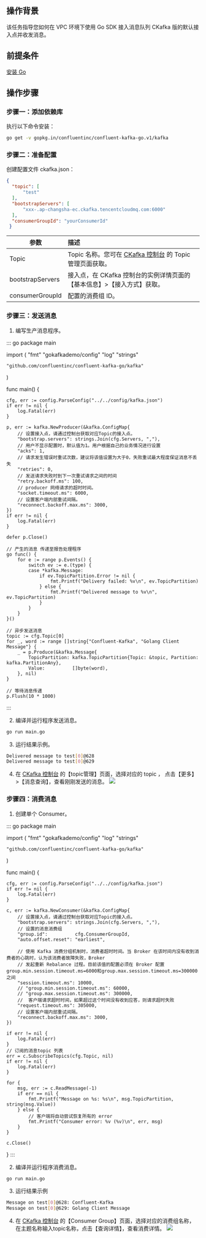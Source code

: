 ## 操作背景

该任务指导您如何在 VPC 环境下使用 Go SDK 接入消息队列 CKafka 版的默认接入点并收发消息。

## 前提条件

[安装 Go](https://golang.org/dl/)

## 操作步骤

### 步骤一：添加依赖库

执行以下命令安装：

```bash
go get -v gopkg.in/confluentinc/confluent-kafka-go.v1/kafka
```

### 步骤二：准备配置

创建配置文件 ckafka.json：

```json
{
  "topic": [
      "test"
  ],
  "bootstrapServers": [
      "xxx-.ap-changsha-ec.ckafka.tencentcloudmq.com:6000"
  ],
  "consumerGroupId": "yourConsumerId"
 }  

```

| 参数             | 描述                                                         |
| ---------------- | :----------------------------------------------------------- |
| Topic            | Topic 名称。您可在 [CKafka 控制台](https://console.cloud.tencent.com/ckafka) 的 Topic 管理页面获取。 |
| bootstrapServers | 接入点，在 CKafka 控制台的实例详情页面的【基本信息】>【接入方式】获取。 |
| consumerGroupId  | 配置的消费组 ID。                                             |

### 步骤三：发送消息

1. 编写生产消息程序。
<dx-codeblock>
:::  go
 package main

import (
	"fmt"
	"gokafkademo/config"
	"log"
	"strings"

	"github.com/confluentinc/confluent-kafka-go/kafka"
)

func main() {

	cfg, err := config.ParseConfig("../../config/kafka.json")
	if err != nil {
		log.Fatal(err)
	}

	p, err := kafka.NewProducer(&kafka.ConfigMap{
		// 设置接入点，请通过控制台获取对应Topic的接入点。
		"bootstrap.servers": strings.Join(cfg.Servers, ","),
		// 用户不显示配置时，默认值为1。用户根据自己的业务情况进行设置
		"acks": 1,
		// 请求发生错误时重试次数，建议将该值设置为大于0，失败重试最大程度保证消息不丢失
		"retries": 0,
		// 发送请求失败时到下一次重试请求之间的时间
		"retry.backoff.ms": 100,
		// producer 网络请求的超时时间。
		"socket.timeout.ms": 6000,
		// 设置客户端内部重试间隔。
		"reconnect.backoff.max.ms": 3000,
	})
	if err != nil {
		log.Fatal(err)
	}

	defer p.Close()

	// 产生的消息 传递至报告处理程序
	go func() {
		for e := range p.Events() {
			switch ev := e.(type) {
			case *kafka.Message:
				if ev.TopicPartition.Error != nil {
					fmt.Printf("Delivery failed: %v\n", ev.TopicPartition)
				} else {
					fmt.Printf("Delivered message to %v\n", ev.TopicPartition)
				}
			}
		}
	}()

	// 异步发送消息
	topic := cfg.Topic[0]
	for _, word := range []string{"Confluent-Kafka", "Golang Client Message"} {
		_ = p.Produce(&kafka.Message{
			TopicPartition: kafka.TopicPartition{Topic: &topic, Partition: kafka.PartitionAny},
			Value:          []byte(word),
		}, nil)
	}

	// 等待消息传递
	p.Flush(10 * 1000)
:::
</dx-codeblock>



2. 编译并运行程序发送消息。
```bash
go run main.go
```

3. 运行结果示例。
```bash
Delivered message to test[0]@628
Delivered message to test[0]@629
```

4. 在 [CKafka 控制台](https://console.cloud.tencent.com/ckafka) 的【topic管理】页面，选择对应的 topic ， 点击【更多】>【消息查询】，查看刚刚发送的消息。
![](https://main.qcloudimg.com/raw/ec5fbf218cf50ff3d760be15f6331867.png)

### 步骤四：消费消息

1. 创建单个 Consumer。
<dx-codeblock>
:::  go
package main

import (
	"fmt"
	"gokafkademo/config"
	"log"
	"strings"

	"github.com/confluentinc/confluent-kafka-go/kafka"
)

func main() {

	cfg, err := config.ParseConfig("../../config/kafka.json")
	if err != nil {
		log.Fatal(err)
	}

	c, err := kafka.NewConsumer(&kafka.ConfigMap{
		// 设置接入点，请通过控制台获取对应Topic的接入点。
		"bootstrap.servers": strings.Join(cfg.Servers, ","),
		// 设置的消息消费组
		"group.id":          cfg.ConsumerGroupId,
		"auto.offset.reset": "earliest",

		// 使用 Kafka 消费分组机制时，消费者超时时间。当 Broker 在该时间内没有收到消费者的心跳时，认为该消费者故障失败，Broker
		// 发起重新 Rebalance 过程。目前该值的配置必须在 Broker 配置group.min.session.timeout.ms=6000和group.max.session.timeout.ms=300000 之间
		"session.timeout.ms": 10000,
		// "group.min.session.timeout.ms": 60000,
		// "group.max.session.timeout.ms": 300000,
		//  客户端请求超时时间，如果超过这个时间没有收到应答，则请求超时失败
		"request.timeout.ms": 305000,
		// 设置客户端内部重试间隔。
		"reconnect.backoff.max.ms": 3000,
	})

	if err != nil {
		log.Fatal(err)
	}
	// 订阅的消息topic 列表
	err = c.SubscribeTopics(cfg.Topic, nil)
	if err != nil {
		log.Fatal(err)
	}

	for {
		msg, err := c.ReadMessage(-1)
		if err == nil {
			fmt.Printf("Message on %s: %s\n", msg.TopicPartition, string(msg.Value))
		} else {
			// 客户端将自动尝试恢复所有的 error
			fmt.Printf("Consumer error: %v (%v)\n", err, msg)
		}
	}

	c.Close()
}
:::
</dx-codeblock>


2. 编译并运行程序消费消息。
```bash
go run main.go
```

3. 运行结果示例
```bash
Message on test[0]@628: Confluent-Kafka
Message on test[0]@629: Golang Client Message
```

4. 在 [CKafka 控制台](https://console.cloud.tencent.com/ckafka) 的【Consumer Group】页面，选择对应的消费组名称，在主题名称输入topic名称，点击【查询详情】，查看消费详情。
![](https://main.qcloudimg.com/raw/27775267907600f4ff759e6a197195ee.png)

